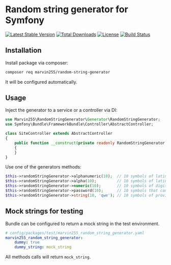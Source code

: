 Random string generator for Symfony
===================================

[![Latest Stable Version](https://poser.pugx.org/marvin255/random-string-generator/v)](https://packagist.org/packages/marvin255/random-string-generator)
[![Total Downloads](https://poser.pugx.org/marvin255/random-string-generator/downloads)](https://packagist.org/packages/marvin255/random-string-generator)
[![License](https://poser.pugx.org/marvin255/random-string-generator/license)](https://packagist.org/packages/marvin255/random-string-generator)
[![Build Status](https://github.com/marvin255/random-string-generator/workflows/random_string_generator/badge.svg)](https://github.com/marvin255/random-string-generator/actions?query=workflow%3A%22random_string_generator%22)

Installation
------------

Install package via composer:

```bash
composer req marvin255/random-string-generator
```

It will be configured automatically.


Usage
-----

Inject the generator to a service or a controller via DI:

```php
use Marvin255\RandomStringGenerator\Generator\RandomStringGenerator;
use Symfony\Bundle\FrameworkBundle\Controller\AbstractController;

class SiteController extends AbstractController
{
    public function __construct(private readonly RandomStringGenerator $randomStringGenerator)
    {
    }
}
```

Use one of the generators methods:

```php
$this->randomStringGenerator->alphanumeric(10);  // 10 symbols of latin alphabet or digits
$this->randomStringGenerator->alpha(10);         // 10 symbols of latin alphabet
$this->randomStringGenerator->numeric(10);       // 10 symbols of digits
$this->randomStringGenerator->password(10);      // 10 symbols that can be used as password
$this->randomStringGenerator->string(10, 'qwe'); // 10 symbols of provided vocabulary
```


Mock strings for testing
------------------------

Bundle can be configured to return a mock string in the test environment.

```yaml
# config/packages/test/marvin255_random_string_generator.yaml
marvin255_random_string_generator:
    dummy: true
    dummy_string: mock_string
```

All methods calls will return `mock_string`.
